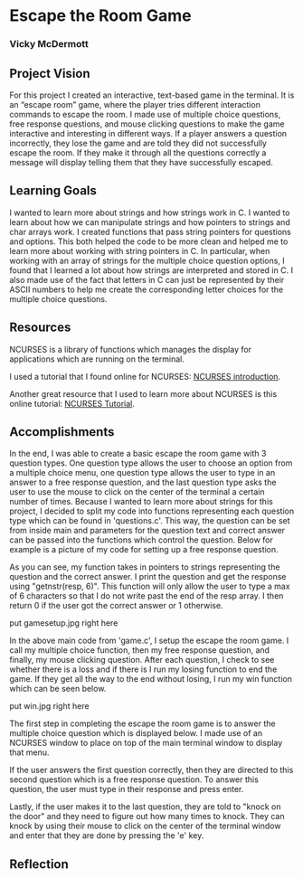 # Escape the Room Game
### Vicky McDermott

## Project Vision
For this project I created an interactive, text-based game in the terminal. It is an “escape room” game, where the player tries different interaction commands to escape the room. I made use of multiple choice questions, free response questions, and mouse clicking questions to make the game interactive and interesting in different ways. If a player answers a question incorrectly, they lose the game and are told they did not successfully escape the room. If they make it through all the questions correctly a message will display telling them that they have successfully escaped.

## Learning Goals
I wanted to learn more about strings and how strings work in C. I wanted to learn about how we can manipulate strings and how pointers to strings and char arrays work. I created functions that pass string pointers for questions and options. This both helped the code to be more clean and helped me to learn more about working with string pointers in C. In particular, when working with an array of strings for the multiple choice question options, I found that I learned a lot about how strings are interpreted and stored in C. I also made use of the fact that letters in C can just be represented by their ASCII numbers to help me create the corresponding letter choices for the multiple choice questions.

## Resources
NCURSES is a library of functions which manages the display for applications which are running on the terminal.

I used a tutorial that I found online for NCURSES: [NCURSES introduction](https://invisible-island.net/ncurses/ncurses-intro.html).

Another great resource that I used to learn more about NCURSES is this online tutorial: [NCURSES Tutorial](http://tldp.org/HOWTO/NCURSES-Programming-HOWTO/).

## Accomplishments
In the end, I was able to create a basic escape the room game with 3 question types. One question type allows the user to choose an option from a multiple choice menu, one question type allows the user to type in an answer to a free response question, and the last question type asks the user to use the mouse to click on the center of the terminal a certain number of times. Because I wanted to learn more about strings for this project, I decided to split my code into functions representing each question type which can be found in 'questions.c'. This way, the question can be set from inside main and parameters for the question text and correct answer can be passed into the functions which control the question. Below for example is a picture of my code for setting up a free response question.

[](fr_question.jpg)

As you can see, my function takes in pointers to strings representing the question and the correct answer. I print the question and get the response using "getnstr(resp, 6)". This function will only allow the user to type a max of 6 characters so that I do not write past the end of the resp array. I then return 0 if the user got the correct answer or 1 otherwise.

put gamesetup.jpg right here

In the above main code from 'game.c', I setup the escape the room game. I call my multiple choice function, then my free response question, and finally, my mouse clicking question. After each question, I check to see whether there is a loss and if there is I run my losing function to end the game. If they get all the way to the end without losing, I run my win function which can be seen below.

put win.jpg right here

The first step in completing the escape the room game is to answer the multiple choice question which is displayed below. I made use of an NCURSES window to place on top of the main terminal window to display that menu.

If the user answers the first question correctly, then they are directed to this second question which is a free response question. To answer this question, the user must type in their response and press enter.

Lastly, if the user makes it to the last question, they are told to "knock on the door" and they need to figure out how many times to knock. They can knock by using their mouse to click on the center of the terminal window and enter that they are done by pressing the 'e' key.

## Reflection
